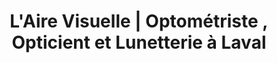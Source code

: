 ---
title: "L'Aire Visuelle | Optométriste , Opticient et Lunetterie à Laval"
titre: "Services d'optométrie et de lunetterie au coeur de Laval"
description: "L'Aire Visuelle vous offre des prix compétitif et un service d'optométrie et de lunetterie imbattable dans la région de Laval"
image: 
i18nlanguage: fr
draft: false
designers:
  - ""
  - ""
  - ""
  - ""
  - ""
  - ""
  - ""
  - ""
---